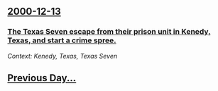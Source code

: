 ## [2000-12-13](/news/2000/12/13/index.md)

### [The Texas Seven escape from their prison unit in Kenedy, Texas, and start a crime spree.](/news/2000/12/13/the-texas-seven-escape-from-their-prison-unit-in-kenedy-texas-and-start-a-crime-spree.md)
_Context: Kenedy, Texas, Texas Seven_

## [Previous Day...](/news/2000/12/12/index.md)

